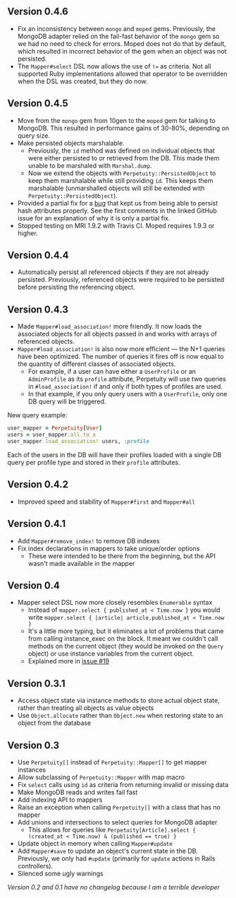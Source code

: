 ## Version 0.4.6

- Fix an inconsistency between `mongo` and `moped` gems. Previously, the MongoDB adapter relied on the fail-fast behavior of the `mongo` gem so we had no need to check for errors. Moped does not do that by default, which resulted in incorrect behavior of the gem when an object was not persisted.
- The `Mapper#select` DSL now allows the use of `!=` as criteria. Not all supported Ruby implementations allowed that operator to be overridden when the DSL was created, but they do now.

## Version 0.4.5

- Move from the `mongo` gem from 10gen to the `moped` gem for talking to MongoDB. This resulted in performance gains of 30-80%, depending on query size.
- Make persisted objects marshalable.
  - Previously, the `id` method was defined on individual objects that were either persisted to or retrieved from the DB. This made them unable to be marshaled with `Marshal.dump`.
  - Now we extend the objects with `Perpetuity::PersistedObject` to keep them marshalable while still providing `id`. This keeps them marshalable (unmarshalled objects will still be extended with `Perpetuity::PersistedObject`).
- Provided a partial fix for a [bug](https://github.com/jgaskins/perpetuity/issues/23) that kept us from being able to persist hash attributes properly. See the first comments in the linked GitHub issue for an explanation of why it is only a partial fix.
- Stopped testing on MRI 1.9.2 with Travis CI. Moped requires 1.9.3 or higher.

## Version 0.4.4

- Automatically persist all referenced objects if they are not already persisted. Previously, referenced objects were required to be persisted before persisting the referencing object.

## Version 0.4.3

- Made `Mapper#load_association!` more friendly. It now loads the associated objects for all objects passed in and works with arrays of referenced objects.
- `Mapper#load_association!` is also now more efficient — the N+1 queries have been optimized. The number of queries it fires off is now equal to the quantity of different classes of associated objects.
  - For example, if a user can have either a `UserProfile` or an `AdminProfile` as its `profile` attribute, Perpetuity will use two queries in `#load_association!` if and only if both types of profiles are used.
  - In that example, if you only query users with a `UserProfile`, only one DB query will be triggered.

New query example:

```ruby
user_mapper = Perpetuity[User]
users = user_mapper.all.to_a
user_mapper.load_association! users, :profile
```

Each of the users in the DB will have their profiles loaded with a single DB query per profile type and stored in their `profile` attributes.

## Version 0.4.2

- Improved speed and stability of `Mapper#first` and `Mapper#all`

## Version 0.4.1

- Add `Mapper#remove_index!` to remove DB indexes
- Fix index declarations in mappers to take unique/order options
  - These were intended to be there from the beginning, but the API wasn't made available in the mapper

## Version 0.4

- Mapper select DSL now more closely resembles `Enumerable` syntax
  - Instead of `mapper.select { published_at < Time.now }` you would write `mapper.select { |article| article.published_at < Time.now }`
  - It's a little more typing, but it eliminates a lot of problems that came from calling instance_exec on the block. It meant we couldn't call methods on the current object (they would be invoked on the `Query` object) or use instance variables from the current object.
  - Explained more in [issue #19](https://github.com/jgaskins/perpetuity/issues/19)

## Version 0.3.1

- Access object state via instance methods to store actual object state, rather than treating all objects as value objects
- Use `Object.allocate` rather than `Object.new` when restoring state to an object from the database

## Version 0.3

- Use `Perpetuity[]` instead of `Perpetuity::Mapper[]` to get mapper instances
- Allow subclassing of `Perpetuity::Mapper` with map macro
- Fix `select` calls using `id` as criteria from returning invalid or missing data
- Make MongoDB reads and writes fail fast
- Add indexing API to mappers
- Raise an exception when calling `Perpetuity[]` with a class that has no mapper
- Add unions and intersections to select queries for MongoDB adapter
  - This allows for queries like `Perpetuity[Article].select { (created_at < Time.now) & (published == true) }`
- Update object in memory when calling `Mapper#update`
- Add `Mapper#save` to update an object's current state in the DB. Previously, we only had `#update` (primarily for `update` actions in Rails controllers).
- Silenced some ugly warnings

*Version 0.2 and 0.1 have no changelog because I am a terrible developer*
